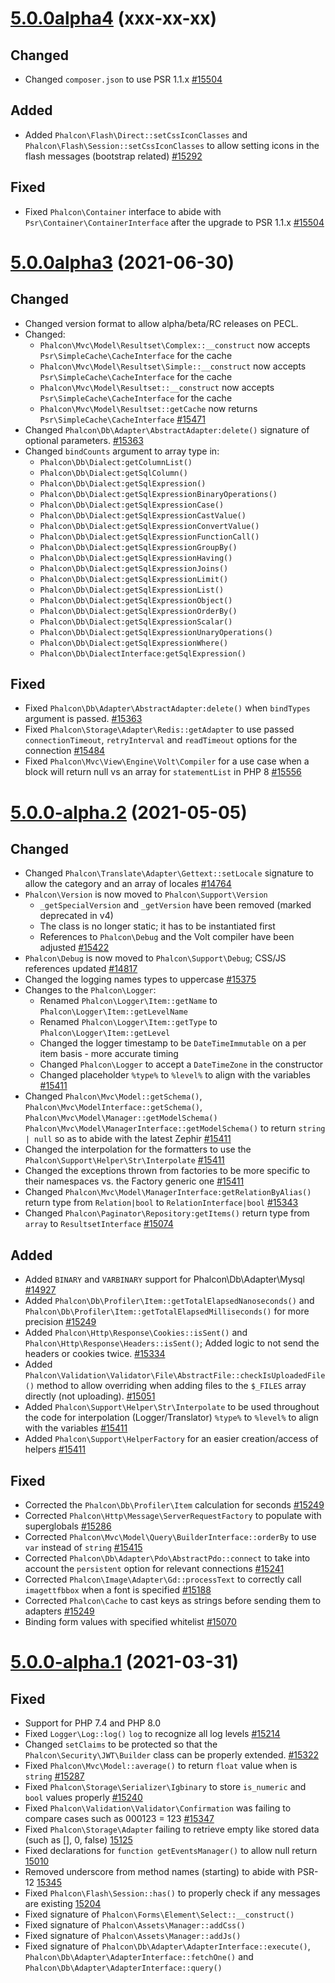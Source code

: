 # [5.0.0alpha4](https://github.com/phalcon/cphalcon/releases/tag/v5.0.0alpha4) (xxx-xx-xx)

## Changed
- Changed `composer.json` to use PSR 1.1.x [#15504](https://github.com/phalcon/cphalcon/issues/15504)

## Added
- Added `Phalcon\Flash\Direct::setCssIconClasses` and `Phalcon\Flash\Session::setCssIconClasses` to allow setting icons in the flash messages (bootstrap related) [#15292](https://github.com/phalcon/cphalcon/issues/15292)

## Fixed
- Fixed `Phalcon\Container` interface to abide with `Psr\Container\ContainerInterface` after the upgrade to PSR 1.1.x [#15504](https://github.com/phalcon/cphalcon/issues/15504)

# [5.0.0alpha3](https://github.com/phalcon/cphalcon/releases/tag/v5.0.0alpha3) (2021-06-30)

## Changed
- Changed version format to allow alpha/beta/RC releases on PECL. 
- Changed:
    - `Phalcon\Mvc\Model\Resultset\Complex::__construct` now accepts `Psr\SimpleCache\CacheInterface` for the cache
    - `Phalcon\Mvc\Model\Resultset\Simple::__construct` now accepts `Psr\SimpleCache\CacheInterface` for the cache
    - `Phalcon\Mvc\Model\Resultset::__construct` now accepts `Psr\SimpleCache\CacheInterface` for the cache
    - `Phalcon\Mvc\Model\Resultset::getCache` now returns `Psr\SimpleCache\CacheInterface` [#15471](https://github.com/phalcon/cphalcon/issues/15471)
- Changed `Phalcon\Db\Adapter\AbstractAdapter:delete()` signature of optional parameters. [#15363](https://github.com/phalcon/cphalcon/issues/15363)
- Changed `bindCounts` argument to array type in:
    - `Phalcon\Db\Dialect:getColumnList()`
    - `Phalcon\Db\Dialect:getSqlColumn()`
    - `Phalcon\Db\Dialect:getSqlExpression()`
    - `Phalcon\Db\Dialect:getSqlExpressionBinaryOperations()`
    - `Phalcon\Db\Dialect:getSqlExpressionCase()`
    - `Phalcon\Db\Dialect:getSqlExpressionCastValue()`
    - `Phalcon\Db\Dialect:getSqlExpressionConvertValue()`
    - `Phalcon\Db\Dialect:getSqlExpressionFunctionCall()`
    - `Phalcon\Db\Dialect:getSqlExpressionGroupBy()`
    - `Phalcon\Db\Dialect:getSqlExpressionHaving()`
    - `Phalcon\Db\Dialect:getSqlExpressionJoins()`
    - `Phalcon\Db\Dialect:getSqlExpressionLimit()`
    - `Phalcon\Db\Dialect:getSqlExpressionList()`
    - `Phalcon\Db\Dialect:getSqlExpressionObject()`
    - `Phalcon\Db\Dialect:getSqlExpressionOrderBy()`
    - `Phalcon\Db\Dialect:getSqlExpressionScalar()`
    - `Phalcon\Db\Dialect:getSqlExpressionUnaryOperations()`
    - `Phalcon\Db\Dialect:getSqlExpressionWhere()`
    - `Phalcon\Db\DialectInterface:getSqlExpression()`

## Fixed
- Fixed `Phalcon\Db\Adapter\AbstractAdapter:delete()` when `bindTypes` argument is passed. [#15363](https://github.com/phalcon/cphalcon/issues/15363)
- Fixed `Phalcon\Storage\Adapter\Redis::getAdapter` to use passed `connectionTimeout`, `retryInterval` and `readTimeout` options for the connection [#15484](https://github.com/phalcon/cphalcon/issues/15484)
- Fixed `Phalcon\Mvc\View\Engine\Volt\Compiler` for a use case when a block will return null vs an array for `statementList` in PHP 8 [#15556](https://github.com/phalcon/cphalcon/issues/15556)

# [5.0.0-alpha.2](https://github.com/phalcon/cphalcon/releases/tag/v5.0.0-alpha.2) (2021-05-05)

## Changed
- Changed `Phalcon\Translate\Adapter\Gettext::setLocale` signature to allow the category and an array of locales [#14764](https://github.com/phalcon/cphalcon/issues/14764)
- `Phalcon\Version` is now moved to `Phalcon\Support\Version`
    - `_getSpecialVersion` and `_getVersion` have been removed (marked deprecated in v4)
    - The class is no longer static; it has to be instantiated first
    - References to `Phalcon\Debug` and the Volt compiler have been adjusted [#15422](https://github.com/phalcon/cphalcon/issues/15422)
- `Phalcon\Debug` is now moved to `Phalcon\Support\Debug`; CSS/JS references updated [#14817](https://github.com/phalcon/cphalcon/issues/14817)
- Changed the logging names types to uppercase [#15375](https://github.com/phalcon/cphalcon/issues/15375)
- Changes to the `Phalcon\Logger`:
    - Renamed `Phalcon\Logger\Item::getName` to `Phalcon\Logger\Item::getLevelName`
    - Renamed `Phalcon\Logger\Item::getType` to `Phalcon\Logger\Item::getLevel`
    - Changed the logger timestamp to be `DateTimeImmutable` on a per item basis - more accurate timing
    - Changed `Phalcon\Logger` to accept a `DateTimeZone` in the constructor
    - Changed placeholder `%type%` to `%level%` to align with the variables [#15411](https://github.com/phalcon/cphalcon/issues/15411)
- Changed `Phalcon\Mvc\Model::getSchema()`, `Phalcon\Mvc\ModelInterface::getSchema()`, `Phalcon\Mvc\Model\Manager::getModelSchema()` `Phalcon\Mvc\Model\ManagerInterface::getModelSchema()` to return `string | null` so as to abide with the latest Zephir [#15411](https://github.com/phalcon/cphalcon/issues/15411)
- Changed the interpolation for the formatters to use the `Phalcon\Support\Helper\Str\Interpolate` [#15411](https://github.com/phalcon/cphalcon/issues/15411)
- Changed the exceptions thrown from factories to be more specific to their namespaces vs. the Factory generic one [#15411](https://github.com/phalcon/cphalcon/issues/15411)
- Changed `Phalcon\Mvc\Model\ManagerInterface:getRelationByAlias()` return type from `Relation|bool` to `RelationInterface|bool` [#15343](https://github.com/phalcon/cphalcon/issues/15343)
- Changed `Phalcon\Paginator\Repository:getItems()` return type from `array` to `ResultsetInterface` [#15074](https://github.com/phalcon/cphalcon/issues/15074)

## Added
- Added `BINARY` and `VARBINARY` support for Phalcon\Db\Adapter\Mysql [#14927](https://github.com/phalcon/cphalcon/issues/14927)
- Added `Phalcon\Db\Profiler\Item::getTotalElapsedNanoseconds()` and `Phalcon\Db\Profiler\Item::getTotalElapsedMilliseconds()` for more precision [#15249](https://github.com/phalcon/cphalcon/issues/15249)
- Added `Phalcon\Http\Response\Cookies::isSent()` and `Phalcon\Http\Response\Headers::isSent()`; Added logic to not send the headers or cookies twice. [#15334](https://github.com/phalcon/cphalcon/issues/15334)
- Added `Phalcon\Validation\Validator\File\AbstractFile::checkIsUploadedFile()` method to allow overriding when adding files to the `$_FILES` array directly (not uploading). [#15051](https://github.com/phalcon/cphalcon/issues/15051)
- Added `Phalcon\Support\Helper\Str\Interpolate` to be used throughout the code for interpolation (Logger/Translator) `%type%` to `%level%` to align with the variables [#15411](https://github.com/phalcon/cphalcon/issues/15411)
- Added `Phalcon\Support\HelperFactory` for an easier creation/access of helpers [#15411](https://github.com/phalcon/cphalcon/issues/15411)

## Fixed
- Corrected the `Phalcon\Db\Profiler\Item` calculation for seconds [#15249](https://github.com/phalcon/cphalcon/issues/15249) 
- Corrected `Phalcon\Http\Message\ServerRequestFactory` to populate with superglobals [#15286](https://github.com/phalcon/cphalcon/issues/15286)
- Corrected `Phalcon\Mvc\Model\Query\BuilderInterface::orderBy` to use `var` instead of `string` [#15415](https://github.com/phalcon/cphalcon/issues/15415)
- Corrected `Phalcon\Db\Adapter\Pdo\AbstractPdo::connect` to take into account the `persistent` option for relevant connections [#15241](https://github.com/phalcon/cphalcon/issues/15241)
- Corrected `Phalcon\Image\Adapter\Gd::processText` to correctly call `imagettfbbox` when a font is specified [#15188](https://github.com/phalcon/cphalcon/issues/15188)
- Corrected `Phalcon\Cache` to cast keys as strings before sending them to adapters [#15249](https://github.com/phalcon/cphalcon/issues/15249)
- Binding form values with specified whitelist [#15070](https://github.com/phalcon/cphalcon/issues/15070)

# [5.0.0-alpha.1](https://github.com/phalcon/cphalcon/releases/tag/v5.0.0-alpha.1) (2021-03-31)

## Fixed
- Support for PHP 7.4 and PHP 8.0
- Fixed `Logger\Log::log()` `log` to recognize all log levels [#15214](https://github.com/phalcon/cphalcon/issues/15214)
- Changed `setClaims` to be protected so that the `Phalcon\Security\JWT\Builder` class can be properly extended. [#15322](https://github.com/phalcon/cphalcon/issues/15322)
- Fixed `Phalcon\Mvc\Model::average()` to return `float` value when is `string` [#15287](https://github.com/phalcon/cphalcon/pull/15287)
- Fixed `Phalcon\Storage\Serializer\Igbinary` to store `is_numeric` and `bool` values properly [#15240](https://github.com/phalcon/cphalcon/pull/15240)
- Fixed `Phalcon\Validation\Validator\Confirmation` was failing to compare cases such as 000123 = 123 [#15347](https://github.com/phalcon/cphalcon/pull/15347)
- Fixed `Phalcon\Storage\Adapter` failing to retrieve empty like stored data (such as [], 0, false) [15125](https://github.com/phalcon/cphalcon/issues/15125) 
- Fixed declarations for `function getEventsManager()` to allow null return [15010](https://github.com/phalcon/cphalcon/issues/15010)
- Removed underscore from method names (starting) to abide with PSR-12 [15345](https://github.com/phalcon/cphalcon/issues/15345)
- Fixed `Phalcon\Flash\Session::has()` to properly check if any messages are existing [15204](https://github.com/phalcon/cphalcon/issues/15204)
- Fixed signature of `Phalcon\Forms\Element\Select::__construct()`
- Fixed signature of `Phalcon\Assets\Manager::addCss()`
- Fixed signature of `Phalcon\Assets\Manager::addJs()`
- Fixed signature of `Phalcon\Db\Adapter\AdapterInterface::execute()`, `Phalcon\Db\Adapter\AdapterInterface::fetchOne()` and `Phalcon\Db\Adapter\AdapterInterface::query()`
